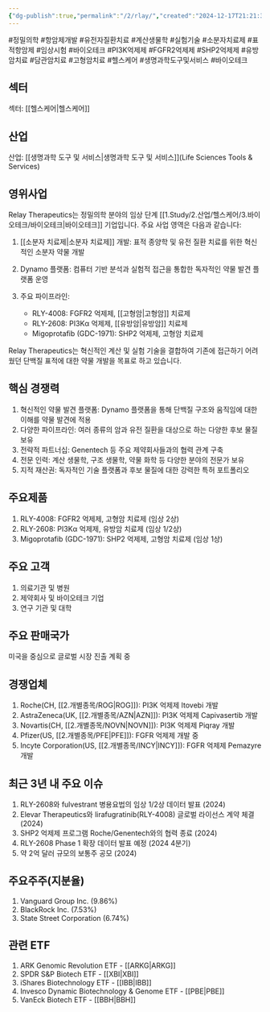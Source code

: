 ```yaml
---
{"dg-publish":true,"permalink":"/2/rlay/","created":"2024-12-17T21:21:39.586+09:00","updated":"2025-06-03T20:06:00.994+09:00"}
---
```


#정밀의학 #항암제개발 #유전자질환치료 #계산생물학 #실험기술 #소분자치료제 #표적항암제 #임상시험 #바이오테크 #PI3K억제제 #FGFR2억제제 #SHP2억제제 #유방암치료 #담관암치료 #고형암치료 #헬스케어 #생명과학도구및서비스 #바이오테크

## 섹터

섹터: [[헬스케어\|헬스케어]]

## 산업

산업: [[생명과학 도구 및 서비스\|생명과학 도구 및 서비스]](Life Sciences Tools & Services)

## 영위사업

Relay Therapeutics는 정밀의학 분야의 임상 단계 [[1.Study/2.산업/헬스케어/3.바이오테크/바이오테크\|바이오테크]] 기업입니다. 주요 사업 영역은 다음과 같습니다:

1. [[소분자 치료제\|소분자 치료제]] 개발: 표적 종양학 및 유전 질환 치료를 위한 혁신적인 소분자 약물 개발
2. Dynamo 플랫폼: 컴퓨터 기반 분석과 실험적 접근을 통합한 독자적인 약물 발견 플랫폼 운영
3. 주요 파이프라인:
    
    - RLY-4008: FGFR2 억제제, [[고형암\|고형암]] 치료제
    - RLY-2608: PI3Kα 억제제, [[유방암\|유방암]] 치료제
    - Migoprotafib (GDC-1971): SHP2 억제제, 고형암 치료제
    

Relay Therapeutics는 혁신적인 계산 및 실험 기술을 결합하여 기존에 접근하기 어려웠던 단백질 표적에 대한 약물 개발을 목표로 하고 있습니다.

## 핵심 경쟁력

1. 혁신적인 약물 발견 플랫폼: Dynamo 플랫폼을 통해 단백질 구조와 움직임에 대한 이해를 약물 발견에 적용
2. 다양한 파이프라인: 여러 종류의 암과 유전 질환을 대상으로 하는 다양한 후보 물질 보유
3. 전략적 파트너십: Genentech 등 주요 제약회사들과의 협력 관계 구축
4. 전문 인력: 계산 생물학, 구조 생물학, 약물 화학 등 다양한 분야의 전문가 보유
5. 지적 재산권: 독자적인 기술 플랫폼과 후보 물질에 대한 강력한 특허 포트폴리오

## 주요제품

1. RLY-4008: FGFR2 억제제, 고형암 치료제 (임상 2상)
2. RLY-2608: PI3Kα 억제제, 유방암 치료제 (임상 1/2상)
3. Migoprotafib (GDC-1971): SHP2 억제제, 고형암 치료제 (임상 1상)

## 주요 고객

1. 의료기관 및 병원
2. 제약회사 및 바이오테크 기업
3. 연구 기관 및 대학

## 주요 판매국가

미국을 중심으로 글로벌 시장 진출 계획 중

## 경쟁업체

1. Roche(CH, [[2.개별종목/ROG\|ROG]]): PI3K 억제제 Itovebi 개발
2. AstraZeneca(UK, [[2.개별종목/AZN\|AZN]]): PI3K 억제제 Capivasertib 개발
3. Novartis(CH, [[2.개별종목/NOVN\|NOVN]]): PI3K 억제제 Piqray 개발
4. Pfizer(US, [[2.개별종목/PFE\|PFE]]): FGFR 억제제 개발 중
5. Incyte Corporation(US, [[2.개별종목/INCY\|INCY]]): FGFR 억제제 Pemazyre 개발

## 최근 3년 내 주요 이슈

1. RLY-2608와 fulvestrant 병용요법의 임상 1/2상 데이터 발표 (2024)
2. Elevar Therapeutics와 lirafugratinib(RLY-4008) 글로벌 라이선스 계약 체결 (2024)
3. SHP2 억제제 프로그램 Roche/Genentech와의 협력 종료 (2024)
4. RLY-2608 Phase 1 확장 데이터 발표 예정 (2024 4분기)
5. 약 2억 달러 규모의 보통주 공모 (2024)

## 주요주주(지분율)

1. Vanguard Group Inc. (9.86%)
2. BlackRock Inc. (7.53%)
3. State Street Corporation (6.74%)

## 관련 ETF

1. ARK Genomic Revolution ETF - [[ARKG\|ARKG]]
2. SPDR S&P Biotech ETF - [[XBI\|XBI]]
3. iShares Biotechnology ETF - [[IBB\|IBB]]
4. Invesco Dynamic Biotechnology & Genome ETF - [[PBE\|PBE]]
5. VanEck Biotech ETF - [[BBH\|BBH]]
